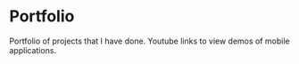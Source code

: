 # Portfolio
Portfolio of projects that I have done. Youtube links to view demos of mobile applications. 
